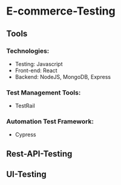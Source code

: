 # E-commerce-Testing

## Tools

### Technologies:

- Testing: Javascript
- Front-end: React
- Backend: NodeJS, MongoDB, Express

### Test Management Tools:

- TestRail

### Automation Test Framework:

- Cypress

## Rest-API-Testing

## UI-Testing
